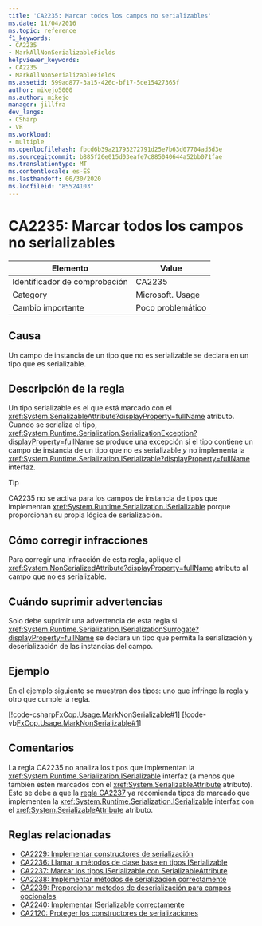 ```yaml
---
title: 'CA2235: Marcar todos los campos no serializables'
ms.date: 11/04/2016
ms.topic: reference
f1_keywords:
- CA2235
- MarkAllNonSerializableFields
helpviewer_keywords:
- CA2235
- MarkAllNonSerializableFields
ms.assetid: 599ad877-3a15-426c-bf17-5de15427365f
author: mikejo5000
ms.author: mikejo
manager: jillfra
dev_langs:
- CSharp
- VB
ms.workload:
- multiple
ms.openlocfilehash: fbcd6b39a21793272791d25e7b63d07704ad5d3e
ms.sourcegitcommit: b885f26e015d03eafe7c885040644a52bb071fae
ms.translationtype: MT
ms.contentlocale: es-ES
ms.lasthandoff: 06/30/2020
ms.locfileid: "85524103"
---
```

# <a name="ca2235-mark-all-non-serializable-fields"></a>CA2235: Marcar todos los campos no serializables

|Elemento|Value|
|-|-|
|Identificador de comprobación|CA2235|
|Category|Microsoft. Usage|
|Cambio importante|Poco problemático|

## <a name="cause"></a>Causa

Un campo de instancia de un tipo que no es serializable se declara en un tipo que es serializable.

## <a name="rule-description"></a>Descripción de la regla

Un tipo serializable es el que está marcado con el <xref:System.SerializableAttribute?displayProperty=fullName> atributo. Cuando se serializa el tipo, <xref:System.Runtime.Serialization.SerializationException?displayProperty=fullName> se produce una excepción si el tipo contiene un campo de instancia de un tipo que no es serializable *y* no implementa la <xref:System.Runtime.Serialization.ISerializable?displayProperty=fullName> interfaz.

> [!TIP]
> CA2235 no se activa para los campos de instancia de tipos que implementan <xref:System.Runtime.Serialization.ISerializable> porque proporcionan su propia lógica de serialización.

## <a name="how-to-fix-violations"></a>Cómo corregir infracciones

Para corregir una infracción de esta regla, aplique el <xref:System.NonSerializedAttribute?displayProperty=fullName> atributo al campo que no es serializable.

## <a name="when-to-suppress-warnings"></a>Cuándo suprimir advertencias

Solo debe suprimir una advertencia de esta regla si <xref:System.Runtime.Serialization.ISerializationSurrogate?displayProperty=fullName> se declara un tipo que permita la serialización y deserialización de las instancias del campo.

## <a name="example"></a>Ejemplo

En el ejemplo siguiente se muestran dos tipos: uno que infringe la regla y otro que cumple la regla.

[!code-csharp[FxCop.Usage.MarkNonSerializable#1](../code-quality/codesnippet/CSharp/ca2235-mark-all-non-serializable-fields_1.cs)]
[!code-vb[FxCop.Usage.MarkNonSerializable#1](../code-quality/codesnippet/VisualBasic/ca2235-mark-all-non-serializable-fields_1.vb)]

## <a name="remarks"></a>Comentarios

La regla CA2235 no analiza los tipos que implementan la <xref:System.Runtime.Serialization.ISerializable> interfaz (a menos que también estén marcados con el <xref:System.SerializableAttribute> atributo). Esto se debe a que la [regla CA2237](../code-quality/ca2237.md) ya recomienda tipos de marcado que implementen la <xref:System.Runtime.Serialization.ISerializable> interfaz con el <xref:System.SerializableAttribute> atributo.

## <a name="related-rules"></a>Reglas relacionadas

- [CA2229: Implementar constructores de serialización](../code-quality/ca2229.md)
- [CA2236: Llamar a métodos de clase base en tipos ISerializable](../code-quality/ca2236.md)
- [CA2237: Marcar los tipos ISerializable con SerializableAttribute](../code-quality/ca2237.md)
- [CA2238: Implementar métodos de serialización correctamente](../code-quality/ca2238.md)
- [CA2239: Proporcionar métodos de deserialización para campos opcionales](../code-quality/ca2239.md)
- [CA2240: Implementar ISerializable correctamente](../code-quality/ca2240.md)
- [CA2120: Proteger los constructores de serializaciones](../code-quality/ca2120.md)
